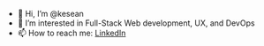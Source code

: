 - 👋 Hi, I’m @kesean
- 👀 I’m interested in Full-Stack Web development, UX, and DevOps
- 📫 How to reach me: [LinkedIn](https://www.linkedin.com/in/keseanwoodhouse/)

<!---
kesean/kesean is a ✨ special ✨ repository because its `README.md` (this file) appears on your GitHub profile.
You can click the Preview link to take a look at your changes.
--->
